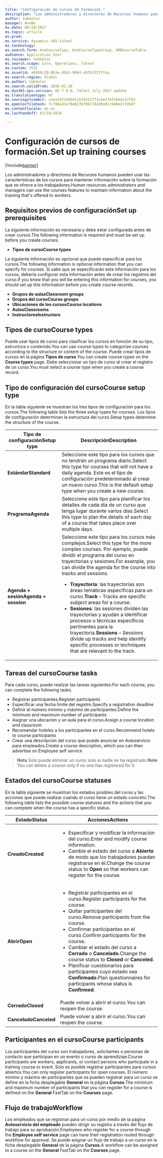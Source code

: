 ```yaml
---
title: "Configuración de cursos de formación."
description: "Los administradores y directores de Recursos humanos pueden usar las características de los cursos para mantener información sobre la formación que se ofrece a los trabajadores."
author: twheeloc
manager: AnnBe
ms.date: 06/20/2017
ms.topic: article
ms.prod: 
ms.service: dynamics-365-talent
ms.technology: 
ms.search.form: HcmCourseType, HcmCourseTypeGroup, HRMCourseTable
audience: Application User
ms.reviewer: twheeloc
ms.search.scope: Core, Operations, Talent
ms.custom: 7532
ms.assetid: a6950c29-8b3e-45b2-9084-ddfb1317ffaa
ms.search.region: Global
ms.author: twheeloc
ms.search.validFrom: 2016-02-28
ms.dyn365.ops.version: AX 7.0.0, Talent July 2017 update
ms.translationtype: HT
ms.sourcegitcommit: ceea24519d641c676521771cee274feb64ca7783
ms.openlocfilehash: 7c799a41ef0e627bf88c742d9a91c946b21f454f
ms.contentlocale: es-es
ms.lasthandoff: 01/19/2018

---
```


# <a name="set-up-training-courses"></a><span data-ttu-id="050a2-103">Configuración de cursos de formación.</span><span class="sxs-lookup"><span data-stu-id="050a2-103">Set up training courses</span></span>

[!include[banner](includes/banner.md)]


<span data-ttu-id="050a2-104">Los administradores y directores de Recursos humanos pueden usar las características de los cursos para mantener información sobre la formación que se ofrece a los trabajadores.</span><span class="sxs-lookup"><span data-stu-id="050a2-104">Human resources administrators and managers can use the courses features to maintain information about the training that's offered to workers.</span></span>

 <a name="set-up-prerequisites"></a><span data-ttu-id="050a2-105"> Requisitos previos de configuración</span><span class="sxs-lookup"><span data-stu-id="050a2-105">Set up prerequisites</span></span>
---------------------

<span data-ttu-id="050a2-106">La siguiente información es necesaria y debe estar configurada antes de crear cursos.</span><span class="sxs-lookup"><span data-stu-id="050a2-106">The following information is required and must be set up before you create courses.</span></span>
-   <span data-ttu-id="050a2-107">**Tipos de curso**</span><span class="sxs-lookup"><span data-stu-id="050a2-107">**Course types**</span></span>

<span data-ttu-id="050a2-108">La siguiente información es opcional que puede especificar para los cursos.</span><span class="sxs-lookup"><span data-stu-id="050a2-108">The following information is optional information that you can specify for courses.</span></span> <span data-ttu-id="050a2-109">Si sabe que se especificarán esta información para los cursos, debería configurar esta información antes de crear los registros del curso.</span><span class="sxs-lookup"><span data-stu-id="050a2-109">If you know that you will be entering this information for courses, you should set up this information before you create course records.</span></span>
-   <span data-ttu-id="050a2-110">**Grupos de aulas**</span><span class="sxs-lookup"><span data-stu-id="050a2-110">**Classroom groups**</span></span>
-   <span data-ttu-id="050a2-111">**Grupos del curso**</span><span class="sxs-lookup"><span data-stu-id="050a2-111">**Course groups**</span></span>
-   <span data-ttu-id="050a2-112">**Ubicaciones de los cursos**</span><span class="sxs-lookup"><span data-stu-id="050a2-112">**Course locations**</span></span>
-   <span data-ttu-id="050a2-113">**Aulas**</span><span class="sxs-lookup"><span data-stu-id="050a2-113">**Classrooms**</span></span>
-   <span data-ttu-id="050a2-114">**Instructores**</span><span class="sxs-lookup"><span data-stu-id="050a2-114">**Instructors**</span></span>

## <a name="course-types"></a><span data-ttu-id="050a2-115">Tipos de curso</span><span class="sxs-lookup"><span data-stu-id="050a2-115">Course types</span></span>
<span data-ttu-id="050a2-116">Puede usar tipos de curso para clasificar los cursos en función de su tipo, estructura o contenido.</span><span class="sxs-lookup"><span data-stu-id="050a2-116">You can use course types to categorize courses according to the structure or content of the course.</span></span> <span data-ttu-id="050a2-117">Puede crear tipos de cursos en la página **Tipos de curso**.</span><span class="sxs-lookup"><span data-stu-id="050a2-117">You can create course types on the **Course types** page.</span></span> <span data-ttu-id="050a2-118">Debe seleccionar un tipo de curso al crear el registro de un curso.</span><span class="sxs-lookup"><span data-stu-id="050a2-118">You must select a course type when you create a course record.</span></span>

## <a name="course-setup-type"></a><span data-ttu-id="050a2-119">Tipo de configuración del curso</span><span class="sxs-lookup"><span data-stu-id="050a2-119">Course setup type</span></span>
<span data-ttu-id="050a2-120">En la tabla siguiente se muestran los tres tipos de configuración para los cursos.</span><span class="sxs-lookup"><span data-stu-id="050a2-120">The following table lists the three setup types for courses.</span></span> <span data-ttu-id="050a2-121">Los tipos de configuración determinan la estructura del curso.</span><span class="sxs-lookup"><span data-stu-id="050a2-121">Setup types determine the structure of the course.</span></span>

<table>
<thead>
<tr class="header">
<th><span data-ttu-id="050a2-122">Tipo de configuración</span><span class="sxs-lookup"><span data-stu-id="050a2-122">Setup type</span></span></th>
<th><span data-ttu-id="050a2-123">Descripción</span><span class="sxs-lookup"><span data-stu-id="050a2-123">Description</span></span></th>
</tr>
</thead>
<tbody>
<tr class="odd">
<td><span data-ttu-id="050a2-124"><strong>Estándar</strong></span><span class="sxs-lookup"><span data-stu-id="050a2-124"><strong>Standard</strong></span></span></td>
<td><span data-ttu-id="050a2-125">Seleccione este tipo para los cursos que no tendrán un programa diario.</span><span class="sxs-lookup"><span data-stu-id="050a2-125">Select this type for courses that will not have a daily agenda.</span></span> <span data-ttu-id="050a2-126">Este es el tipo de configuración predeterminado al crear un nuevo curso.</span><span class="sxs-lookup"><span data-stu-id="050a2-126">This is the default setup type when you create a new course.</span></span></td>
</tr>
<tr class="even">
<td><span data-ttu-id="050a2-127"><strong>Programa</strong></span><span class="sxs-lookup"><span data-stu-id="050a2-127"><strong>Agenda</strong></span></span></td>
<td><span data-ttu-id="050a2-128">Seleccione este tipo para planificar los detalles de cada día de un curso que tenga lugar durante varios días.</span><span class="sxs-lookup"><span data-stu-id="050a2-128">Select this type to plan the details of each day of a course that takes place over multiple days.</span></span></td>
</tr>
<tr class="odd">
<td><span data-ttu-id="050a2-129"><strong>Agenda + sesión</strong></span><span class="sxs-lookup"><span data-stu-id="050a2-129"><strong>Agenda + session</strong></span></span></td>
<td><span data-ttu-id="050a2-130">Seleccione este tipo para los cursos más complejos.</span><span class="sxs-lookup"><span data-stu-id="050a2-130">Select this type for the more complex courses.</span></span> <span data-ttu-id="050a2-131">Por ejemplo, puede dividir el programa del curso en trayectorias y sesiones.</span><span class="sxs-lookup"><span data-stu-id="050a2-131">For example, you can divide the agenda for the course into tracks and sessions.</span></span>
<ul>
<li><span data-ttu-id="050a2-132"><strong>Trayectoria</strong>: las trayectorias son áreas temáticas específicas para un curso.</span><span class="sxs-lookup"><span data-stu-id="050a2-132"><strong>Track</strong> – Tracks are specific subject areas for a course.</span></span></li>
<li><span data-ttu-id="050a2-133"><strong>Sesiones</strong>: las sesiones dividen las trayectorias y ayudan a identificar procesos o técnicas específicos pertinentes para la trayectoria.</span><span class="sxs-lookup"><span data-stu-id="050a2-133"><strong>Sessions</strong> – Sessions divide up tracks and help identify specific processes or techniques that are relevant to the track.</span></span></li>
</ul></td>
</tr>
</tbody>
</table>

## <a name="course-tasks"></a><span data-ttu-id="050a2-134">Tareas del curso</span><span class="sxs-lookup"><span data-stu-id="050a2-134">Course tasks</span></span>
<span data-ttu-id="050a2-135">Para cada curso, puede realizar las tareas siguientes:</span><span class="sxs-lookup"><span data-stu-id="050a2-135">For each course, you can complete the following tasks.</span></span>
-   <span data-ttu-id="050a2-136">Registrar participantes.</span><span class="sxs-lookup"><span data-stu-id="050a2-136">Register participants</span></span>
-   <span data-ttu-id="050a2-137">Especificar una fecha límite del registro.</span><span class="sxs-lookup"><span data-stu-id="050a2-137">Specify a registration deadline</span></span>
-   <span data-ttu-id="050a2-138">Definir el número mínimo y máximo de participantes.</span><span class="sxs-lookup"><span data-stu-id="050a2-138">Define the minimum and maximum number of participants</span></span>
-   <span data-ttu-id="050a2-139">Asignar una ubicación y un aula para el curso.</span><span class="sxs-lookup"><span data-stu-id="050a2-139">Assign a course location and classroom</span></span>
-   <span data-ttu-id="050a2-140">Recomendar hoteles a los participantes en el curso.</span><span class="sxs-lookup"><span data-stu-id="050a2-140">Recommend hotels to course participants</span></span>
-   <span data-ttu-id="050a2-141">Crear una descripción del curso que puede anunciar en Autoservicio para empleados.</span><span class="sxs-lookup"><span data-stu-id="050a2-141">Create a course description, which you can then advertise on Employee self service</span></span>

  ><span data-ttu-id="050a2-142">**Nota** Solo puede eliminar un curso solo si nadie se ha registrado.</span><span class="sxs-lookup"><span data-stu-id="050a2-142">**Note** You can delete a course only if no one has registered for it.</span></span> 
    
## <a name="course-statuses"></a><span data-ttu-id="050a2-143">Estados del curso</span><span class="sxs-lookup"><span data-stu-id="050a2-143">Course statuses</span></span>
<span data-ttu-id="050a2-144">En la tabla siguiente se muestran los estados posibles del curso y las acciones que puede realizar cuando el curso tiene un estado concreto.</span><span class="sxs-lookup"><span data-stu-id="050a2-144">The following table lists the possible course statuses and the actions that you can complete when the course has a specific status.</span></span>

<table>
<thead>
<tr class="header">
<th><span data-ttu-id="050a2-145">Estado</span><span class="sxs-lookup"><span data-stu-id="050a2-145">Status</span></span></th>
<th><span data-ttu-id="050a2-146">Acciones</span><span class="sxs-lookup"><span data-stu-id="050a2-146">Actions</span></span></th>
</tr>
</thead>
<tbody>
<tr class="odd">
<td><span data-ttu-id="050a2-147"><strong>Creado</strong></span><span class="sxs-lookup"><span data-stu-id="050a2-147"><strong>Created</strong></span></span></td>
<td><ul>
<li><span data-ttu-id="050a2-148">Especificar y modificar la información del curso.</span><span class="sxs-lookup"><span data-stu-id="050a2-148">Enter and modify course information.</span></span></li>
<li><span data-ttu-id="050a2-149">Cambie el estado del curso a <strong>Abierto</strong> de modo que los trabajadores puedan registrarse en él.</span><span class="sxs-lookup"><span data-stu-id="050a2-149">Change the course status to <strong>Open</strong> so that workers can register for the course.</span></span></li>
</ul></td>
</tr>
<tr class="even">
<td><span data-ttu-id="050a2-150"><strong>Abrir</strong></span><span class="sxs-lookup"><span data-stu-id="050a2-150"><strong>Open</strong></span></span></td>
<td><ul>
<li><span data-ttu-id="050a2-151">Registrar participantes en el curso.</span><span class="sxs-lookup"><span data-stu-id="050a2-151">Register participants for the course.</span></span></li>
<li><span data-ttu-id="050a2-152">Quitar participantes del curso.</span><span class="sxs-lookup"><span data-stu-id="050a2-152">Remove participants from the course.</span></span></li>
<li><span data-ttu-id="050a2-153">Confirmar participantes en el curso.</span><span class="sxs-lookup"><span data-stu-id="050a2-153">Confirm participants for the course.</span></span></li>
<li><span data-ttu-id="050a2-154">Cambiar el estado del curso a<strong> Cerrado</strong> o <strong>Cancelado</strong>.</span><span class="sxs-lookup"><span data-stu-id="050a2-154">Change the course status to <strong>Closed</strong> or <strong>Canceled</strong>.</span></span></li>
<li><span data-ttu-id="050a2-155">Planificar cuestionarios para participantes cuyo estado sea <strong>Confirmado</strong>.</span><span class="sxs-lookup"><span data-stu-id="050a2-155">Plan questionnaires for participants whose status is <strong>Confirmed</strong>.</span></span></li>
</ul></td>
</tr>
<tr class="odd">
<td><span data-ttu-id="050a2-156"><strong>Cerrado</strong></span><span class="sxs-lookup"><span data-stu-id="050a2-156"><strong>Closed</strong></span></span></td>
<td><span data-ttu-id="050a2-157">Puede volver a abrir el curso.</span><span class="sxs-lookup"><span data-stu-id="050a2-157">You can reopen the course.</span></span></td>
</tr>
<tr class="even">
<td><span data-ttu-id="050a2-158"><strong>Cancelado</strong></span><span class="sxs-lookup"><span data-stu-id="050a2-158"><strong>Canceled</strong></span></span></td>
<td><span data-ttu-id="050a2-159">Puede volver a abrir el curso.</span><span class="sxs-lookup"><span data-stu-id="050a2-159">You can reopen the course.</span></span></td>
</tr>
</tbody>
</table>

## <a name="course-participants"></a><span data-ttu-id="050a2-160">Participantes en el curso</span><span class="sxs-lookup"><span data-stu-id="050a2-160">Course participants</span></span>
<span data-ttu-id="050a2-161">Los participantes del curso son trabajadores, solicitantes o personas de contacto que participan en un evento o curso de aprendizaje.</span><span class="sxs-lookup"><span data-stu-id="050a2-161">Course participants are workers, applicants, or contact persons who participate in a training course or event.</span></span> <span data-ttu-id="050a2-162">Solo es posible registrar participantes para cursos abiertos.</span><span class="sxs-lookup"><span data-stu-id="050a2-162">You can only register participants for open courses.</span></span> <span data-ttu-id="050a2-163">El número mínimo y máximo de participantes que se pueden registrar para un curso se define en la ficha desplegable **General** en la página **Cursos**.</span><span class="sxs-lookup"><span data-stu-id="050a2-163">The minimum and maximum number of participants that you can register for a course is defined on the **General** FastTab on the **Courses** page.</span></span>

<a name="workflow"></a><span data-ttu-id="050a2-164">Flujo de trabajo</span><span class="sxs-lookup"><span data-stu-id="050a2-164">Workflow</span></span>
--------

<span data-ttu-id="050a2-165">Los empleados que se registran para un curso por medio de la página **Autoservicio del empleado** pueden dirigir su registro a través del flujo de trabajo para su aprobación.</span><span class="sxs-lookup"><span data-stu-id="050a2-165">Employees who register for a course through the **Employee self service** page can have their registration routed through workflow for approval.</span></span>  <span data-ttu-id="050a2-166">Se puede asignar un flujo de trabajo a un curso en la ficha desplegable **General** de la página **Cursos**.</span><span class="sxs-lookup"><span data-stu-id="050a2-166">A workflow can be assigned to a course on the **General** FastTab on the **Courses** page.</span></span>






